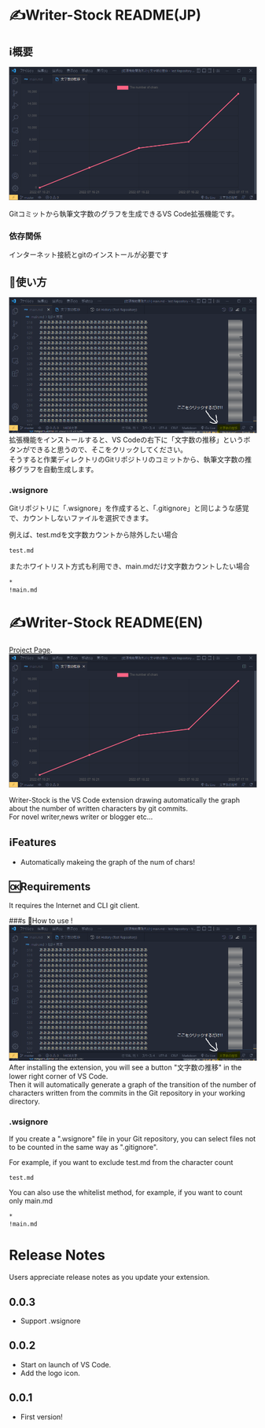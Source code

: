 # ✍Writer-Stock README(JP)

## ℹ️概要
![img1](https://github.com/PenguinCabinet/Writer-Stock/raw/master/LT/img3.png)

Gitコミットから執筆文字数のグラフを生成できるVS Code拡張機能です。   

### 依存関係
インターネット接続とgitのインストールが必要です

## 📒使い方
![img2](https://github.com/PenguinCabinet/Writer-Stock/raw/master/LT/img7.5.png)
拡張機能をインストールすると、VS Codeの右下に「文字数の推移」というボタンができると思うので、そこをクリックしてください。   
そうすると作業ディレクトリのGitリポジトリのコミットから、執筆文字数の推移グラフを自動生成します。

### .wsignore
Gitリポジトリに「.wsignore」を作成すると、「.gitignore」と同じような感覚で、カウントしないファイルを選択できます。   
   
例えば、test.mdを文字数カウントから除外したい場合
```text:.wsignore
test.md
```

またホワイトリスト方式も利用でき、main.mdだけ文字数カウントしたい場合
```text:.wsignore
*
!main.md
```

# ✍Writer-Stock README(EN)
[Project Page](https://github.com/PenguinCabinet/Writer-Stock).     
![img](https://github.com/PenguinCabinet/Writer-Stock/raw/master/LT/img3.png)

Writer-Stock is the VS Code extension drawing automatically the graph about the number of written characters by git commits.     
For novel writer,news writer or blogger etc...


## ℹ️Features

* Automatically makeing the graph of the num of chars!

## 🆗Requirements
It requires the Internet and CLI git client.

###s 📒How to use !
![img2](https://github.com/PenguinCabinet/Writer-Stock/raw/master/LT/img7.5.png)     
After installing the extension, you will see a button "文字数の推移" in the lower right corner of VS Code.   
Then it will automatically generate a graph of the transition of the number of characters written from the commits in the Git repository in your working directory.   

### .wsignore
If you create a ".wsignore" file in your Git repository, you can select files not to be counted in the same way as ".gitignore".   
   
For example, if you want to exclude test.md from the character count
```text:.wsignore
test.md
```

You can also use the whitelist method, for example, if you want to count only main.md
```text:.wsignore
*
!main.md
```

# Release Notes

Users appreciate release notes as you update your extension.

## 0.0.3
* Support .wsignore

## 0.0.2
* Start on launch of VS Code.   
* Add the logo icon.

## 0.0.1
* First version!

